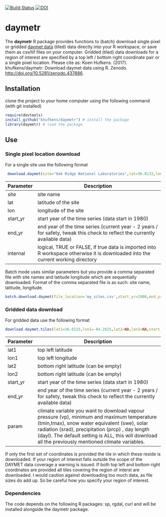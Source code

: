 [![Build Status](https://travis-ci.org/khufkens/daymetr.svg?branch=master)](https://travis-ci.org/khufkens/daymetr)
[![DOI](https://zenodo.org/badge/DOI/10.5281/zenodo.437886.svg)](https://doi.org/10.5281/zenodo.437886)

# daymetr

The **daymetr** R package provides functions to (batch) download single pixel or gridded [daymet data](http://daymet.ornl.gov/) (tiled) data directly into your R workspace, or save them as csv/tif files on your computer. Gridded (tiled) data downloads for a region of interest are specified by a top left / bottom right coordinate pair or a single pixel location. Please cite as: Koen Hufkens. (2017). khufkens/daymetr: Download daymet data using R. Zenodo. http://doi.org/10.5281/zenodo.437886.

## Installation

clone the project to your home computer using the following command (with git installed)

```R
require(devtools)
install_github("khufkens/daymetr") # install the package
library(daymetr) # load the package
```

## Use

### Single pixel location download

For a single site use the following format

```R
 download.daymet(site="Oak Ridge National Laboratories",lat=36.0133,lon=-84.2625,start_yr=1980,end_yr=2010,internal=TRUE)
```

Parameter     | Description                      
------------- | ------------------------------ 	
site	      | site name
lat           | latitude of the site
lon           | longitude of the site
start_yr      | start year of the time series (data start in 1980)
end_yr        | end year of the time series (current year - 2 years / for safety, tweak this check to reflect the currently available data)
internal      | logical, TRUE or FALSE, if true data is imported into R workspace otherwise it is downloaded into the current working directory

Batch mode uses similar parameters but you provide a comma separated file with site names and latitude longitude which are sequentially downloaded. Format of the comma separated file is as such: site name, latitude, longitude.

```R
batch.download.daymet(file_location='my_sites.csv',start_yr=1980,end_yr=2010,internal=TRUE)
```

### Gridded data download

For gridded data use the following format

```R
download.daymet.tiles(lat1=36.0133,lon1=-84.2625,lat2=NA,lon2=NA,start_yr=1980,end_yr=2012,param="ALL")
```

Parameter     | Description                      
------------- | ------------------------------ 	
lat1	      | top left latitude
lon1          | top left longitude
lat2          | bottom right latitude (can be empty)
lon2	      | bottom right latitude (can be empty)
start_yr      | start year of the time series (data start in 1980)
end_yr        | end year of the time series (current year - 2 years / for safety, tweak this check to reflect the currently available data)
param         | climate variable you want to download vapour pressure (vp), minimum and maximum temperature (tmin,tmax), snow water equivalent (swe), solar radiation (srad), precipitation (prcp) , day length (dayl). The default setting is ALL, this will download all the previously mentioned climate variables.

If only the first set of coordinates is provided the tile in which these reside is downloaded. If your region of interest falls outside the scope of the DAYMET data coverage a warning is issued. If both top left and bottom right coordinates are provided all tiles covering the region of interst are downloaded. I would caution against downloading too much data, as file sizes do add up. So be careful how you specify your region of interest.

### Dependencies

The code depends on the following R packages: sp, rgdal, curl and will be installed alongside the daymetr package.
